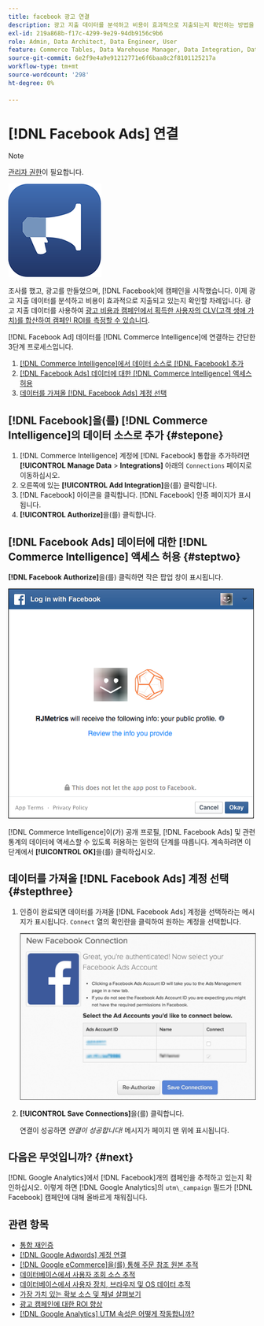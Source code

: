 ```yaml
---
title: facebook 광고 연결
description: 광고 지출 데이터를 분석하고 비용이 효과적으로 지출되는지 확인하는 방법을 알아봅니다.
exl-id: 219a868b-f17c-4299-9e29-94db9156c9b6
role: Admin, Data Architect, Data Engineer, User
feature: Commerce Tables, Data Warehouse Manager, Data Integration, Data Import/Export
source-git-commit: 6e2f9e4a9e91212771e6f6baa8c2f8101125217a
workflow-type: tm+mt
source-wordcount: '298'
ht-degree: 0%

---
```


# [!DNL Facebook Ads] 연결

>[!NOTE]
>
>[관리자 권한](../../../administrator/user-management/user-management.md)이 필요합니다.

![](../../../assets/facebook-ads-logo.png)

조사를 했고, 광고를 만들었으며, [!DNL Facebook]에 캠페인을 시작했습니다. 이제 광고 지출 데이터를 분석하고 비용이 효과적으로 지출되고 있는지 확인할 차례입니다. 광고 지출 데이터를 사용하여 [광고 비용과 캠페인에서 획득한 사용자의 CLV(고객 생애 가치)를 합산하여 캠페인 ROI를 측정할 수 있습니다](../../../data-analyst/analysis/roi-ad-camp.md).

[!DNL Facebook Ad] 데이터를 [!DNL Commerce Intelligence]에 연결하는 간단한 3단계 프로세스입니다.

1. [ [!DNL Commerce Intelligence]에서 데이터 소스로  [!DNL Facebook] 추가](#stepone)
1. [ [!DNL Facebook Ads] 데이터에 대한  [!DNL Commerce Intelligence] 액세스 허용](#steptwo)
1. [데이터를 가져올  [!DNL Facebook Ads] 계정 선택](#stepthree)

## [!DNL Facebook]을(를) [!DNL Commerce Intelligence]의 데이터 소스로 추가 {#stepone}

1. [!DNL Commerce Intelligence] 계정에 [!DNL Facebook] 통합을 추가하려면 **[!UICONTROL Manage Data** > **Integrations]** 아래의 `Connections` 페이지로 이동하십시오.
1. 오른쪽에 있는 **[!UICONTROL Add Integration]**&#x200B;을(를) 클릭합니다.
1. [!DNL Facebook] 아이콘을 클릭합니다. [!DNL Facebook] 인증 페이지가 표시됩니다.
1. **[!UICONTROL Authorize]**&#x200B;을(를) 클릭합니다.

## [!DNL Facebook Ads] 데이터에 대한 [!DNL Commerce Intelligence] 액세스 허용 {#steptwo}

**[!DNL Facebook Authorize]**&#x200B;을(를) 클릭하면 작은 팝업 창이 표시됩니다.

![](../../../assets/Facebook_Access_Popup.png)

[!DNL Commerce Intelligence]이(가) 공개 프로필, [!DNL Facebook Ads] 및 관련 통계의 데이터에 액세스할 수 있도록 허용하는 일련의 단계를 따릅니다. 계속하려면 이 단계에서 **[!UICONTROL OK]**&#x200B;을(를) 클릭하십시오.

## 데이터를 가져올 [!DNL Facebook Ads] 계정 선택 {#stepthree}

1. 인증이 완료되면 데이터를 가져올 [!DNL Facebook Ads] 계정을 선택하라는 메시지가 표시됩니다. `Connect` 열의 확인란을 클릭하여 원하는 계정을 선택합니다.

   ![](../../../assets/Facebook_Ad_Accounts.png)

1. **[!UICONTROL Save Connections]**&#x200B;을(를) 클릭합니다.

   연결이 성공하면 *연결이 성공합니다!* 메시지가 페이지 맨 위에 표시됩니다.

## 다음은 무엇입니까? {#next}

[!DNL Google Analytics]에서 [!DNL Facebook]개의 캠페인을 추적하고 있는지 확인하십시오. 이렇게 하면 [!DNL Google Analytics]의 `utm\_campaign` 필드가 [!DNL Facebook] 캠페인에 대해 올바르게 채워집니다.

## 관련 항목

* [통합 재인증](https://experienceleague.adobe.com/docs/commerce-knowledge-base/kb/how-to/mbi-reauthenticating-integrations.html?lang=ko)
* [ [!DNL Google Adwords] 계정 연결](../integrations/google-ecommerce.md)
* [ [!DNL Google eCommerce]을(를) 통해 주문 참조 원본 추적](../integrations/google-ecommerce.md)
* [데이터베이스에서 사용자 조회 소스 추적](../../analysis/google-track-user-acq.md)
* [데이터베이스에서 사용자 장치, 브라우저 및 OS 데이터 추적](../../analysis/track-usr-dev-browser.md)
* [가장 가치 있는 확보 소스 및 채널 살펴보기](../../analysis/most-value-source-channel.md)
* [광고 캠페인에 대한 ROI 향상](../../analysis/roi-ad-camp.md)
* [ [!DNL Google Analytics] UTM 속성은 어떻게 작동합니까?](../../analysis/utm-attributes.md)

